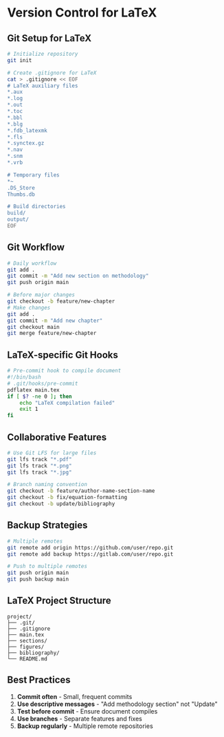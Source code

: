 # Version Control for LaTeX

## Git Setup for LaTeX
```bash
# Initialize repository
git init

# Create .gitignore for LaTeX
cat > .gitignore << EOF
# LaTeX auxiliary files
*.aux
*.log
*.out
*.toc
*.bbl
*.blg
*.fdb_latexmk
*.fls
*.synctex.gz
*.nav
*.snm
*.vrb

# Temporary files
*~
.DS_Store
Thumbs.db

# Build directories
build/
output/
EOF
```

## Git Workflow
```bash
# Daily workflow
git add .
git commit -m "Add new section on methodology"
git push origin main

# Before major changes
git checkout -b feature/new-chapter
# Make changes
git add .
git commit -m "Add new chapter"
git checkout main
git merge feature/new-chapter
```

## LaTeX-specific Git Hooks
```bash
# Pre-commit hook to compile document
#!/bin/bash
# .git/hooks/pre-commit
pdflatex main.tex
if [ $? -ne 0 ]; then
    echo "LaTeX compilation failed"
    exit 1
fi
```

## Collaborative Features
```bash
# Use Git LFS for large files
git lfs track "*.pdf"
git lfs track "*.png"
git lfs track "*.jpg"

# Branch naming convention
git checkout -b feature/author-name-section-name
git checkout -b fix/equation-formatting
git checkout -b update/bibliography
```

## Backup Strategies
```bash
# Multiple remotes
git remote add origin https://github.com/user/repo.git
git remote add backup https://gitlab.com/user/repo.git

# Push to multiple remotes
git push origin main
git push backup main
```

## LaTeX Project Structure
```
project/
├── .git/
├── .gitignore
├── main.tex
├── sections/
├── figures/
├── bibliography/
└── README.md
```

## Best Practices
1. **Commit often** - Small, frequent commits
2. **Use descriptive messages** - "Add methodology section" not "Update"
3. **Test before commit** - Ensure document compiles
4. **Use branches** - Separate features and fixes
5. **Backup regularly** - Multiple remote repositories
